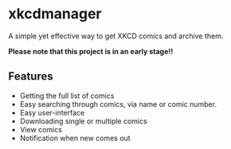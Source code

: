 # xkcdmanager
A simple yet effective way to get XKCD comics and archive them.

**Please note that this project is in an early stage!!**

## Features
- Getting the full list of comics
- Easy searching through comics, via name or comic number.
- Easy user-interface
- Downloading single or multiple comics
- View comics
- Notification when new comes out